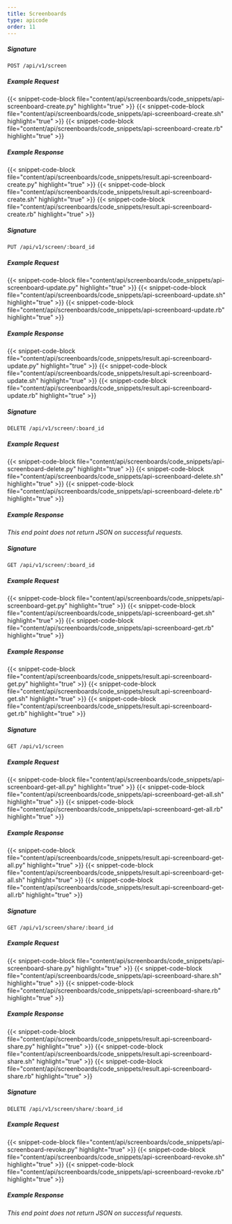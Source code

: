 ```yaml
---
title: Screenboards
type: apicode
order: 11
---
```


##### Signature
`POST /api/v1/screen`
##### Example Request
{{< snippet-code-block file="content/api/screenboards/code_snippets/api-screenboard-create.py" highlight="true" >}}
{{< snippet-code-block file="content/api/screenboards/code_snippets/api-screenboard-create.sh" highlight="true" >}}
{{< snippet-code-block file="content/api/screenboards/code_snippets/api-screenboard-create.rb" highlight="true" >}}
##### Example Response
{{< snippet-code-block file="content/api/screenboards/code_snippets/result.api-screenboard-create.py" highlight="true" >}}
{{< snippet-code-block file="content/api/screenboards/code_snippets/result.api-screenboard-create.sh" highlight="true" >}}
{{< snippet-code-block file="content/api/screenboards/code_snippets/result.api-screenboard-create.rb" highlight="true" >}}

##### Signature
`PUT /api/v1/screen/:board_id`
##### Example Request
{{< snippet-code-block file="content/api/screenboards/code_snippets/api-screenboard-update.py" highlight="true" >}}
{{< snippet-code-block file="content/api/screenboards/code_snippets/api-screenboard-update.sh" highlight="true" >}}
{{< snippet-code-block file="content/api/screenboards/code_snippets/api-screenboard-update.rb" highlight="true" >}}
##### Example Response
{{< snippet-code-block file="content/api/screenboards/code_snippets/result.api-screenboard-update.py" highlight="true" >}}
{{< snippet-code-block file="content/api/screenboards/code_snippets/result.api-screenboard-update.sh" highlight="true" >}}
{{< snippet-code-block file="content/api/screenboards/code_snippets/result.api-screenboard-update.rb" highlight="true" >}}


##### Signature
`DELETE /api/v1/screen/:board_id`
##### Example Request
{{< snippet-code-block file="content/api/screenboards/code_snippets/api-screenboard-delete.py" highlight="true" >}}
{{< snippet-code-block file="content/api/screenboards/code_snippets/api-screenboard-delete.sh" highlight="true" >}}
{{< snippet-code-block file="content/api/screenboards/code_snippets/api-screenboard-delete.rb" highlight="true" >}}
##### Example Response
*This end point does not return JSON on successful requests.*


##### Signature
`GET /api/v1/screen/:board_id`
##### Example Request
{{< snippet-code-block file="content/api/screenboards/code_snippets/api-screenboard-get.py" highlight="true" >}}
{{< snippet-code-block file="content/api/screenboards/code_snippets/api-screenboard-get.sh" highlight="true" >}}
{{< snippet-code-block file="content/api/screenboards/code_snippets/api-screenboard-get.rb" highlight="true" >}}
##### Example Response
{{< snippet-code-block file="content/api/screenboards/code_snippets/result.api-screenboard-get.py" highlight="true" >}}
{{< snippet-code-block file="content/api/screenboards/code_snippets/result.api-screenboard-get.sh" highlight="true" >}}
{{< snippet-code-block file="content/api/screenboards/code_snippets/result.api-screenboard-get.rb" highlight="true" >}}


##### Signature
`GET /api/v1/screen`
##### Example Request
{{< snippet-code-block file="content/api/screenboards/code_snippets/api-screenboard-get-all.py" highlight="true" >}}
{{< snippet-code-block file="content/api/screenboards/code_snippets/api-screenboard-get-all.sh" highlight="true" >}}
{{< snippet-code-block file="content/api/screenboards/code_snippets/api-screenboard-get-all.rb" highlight="true" >}}
##### Example Response
{{< snippet-code-block file="content/api/screenboards/code_snippets/result.api-screenboard-get-all.py" highlight="true" >}}
{{< snippet-code-block file="content/api/screenboards/code_snippets/result.api-screenboard-get-all.sh" highlight="true" >}}
{{< snippet-code-block file="content/api/screenboards/code_snippets/result.api-screenboard-get-all.rb" highlight="true" >}}



##### Signature
`GET /api/v1/screen/share/:board_id`
##### Example Request
{{< snippet-code-block file="content/api/screenboards/code_snippets/api-screenboard-share.py" highlight="true" >}}
{{< snippet-code-block file="content/api/screenboards/code_snippets/api-screenboard-share.sh" highlight="true" >}}
{{< snippet-code-block file="content/api/screenboards/code_snippets/api-screenboard-share.rb" highlight="true" >}}
##### Example Response
{{< snippet-code-block file="content/api/screenboards/code_snippets/result.api-screenboard-share.py" highlight="true" >}}
{{< snippet-code-block file="content/api/screenboards/code_snippets/result.api-screenboard-share.sh" highlight="true" >}}
{{< snippet-code-block file="content/api/screenboards/code_snippets/result.api-screenboard-share.rb" highlight="true" >}}



##### Signature
`DELETE /api/v1/screen/share/:board_id`
##### Example Request
{{< snippet-code-block file="content/api/screenboards/code_snippets/api-screenboard-revoke.py" highlight="true" >}}
{{< snippet-code-block file="content/api/screenboards/code_snippets/api-screenboard-revoke.sh" highlight="true" >}}
{{< snippet-code-block file="content/api/screenboards/code_snippets/api-screenboard-revoke.rb" highlight="true" >}}
##### Example Response
*This end point does not return JSON on successful requests.*